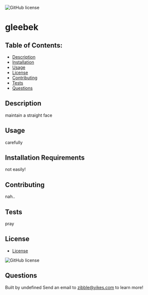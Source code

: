 
  ![GitHub license](https://img.shields.io/badge/license-MIT-blue.svg)
  
# gleebek

## Table of Contents:
* [Description](#description)
* [Installation](#installation)
* [Usage](#usage)
* [License](#license)
* [Contributing](#contributing)
* [Tests](#tests)
* [Questions](#questions)

## Description
 maintain a straight face

## Usage
 carefully

## Installation Requirements
 not easily!

## Contributing
nah..

## Tests
pray

## License

* [License](#license)

![GitHub license](https://img.shields.io/badge/license-MIT-blue.svg)

## Questions
Built by undefined
Send an email to zibble@yikes.com to learn more!